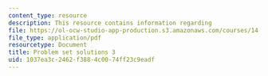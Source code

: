 ```yaml
---
content_type: resource
description: This resource contains information regarding
file: https://ol-ocw-studio-app-production.s3.amazonaws.com/courses/14-471-public-economics-i-fall-2012/1037ea3c2462f3884c0074ff23c9eadf_MIT14_471F12_pset3_sol.pdf
file_type: application/pdf
resourcetype: Document
title: Problem set solutions 3
uid: 1037ea3c-2462-f388-4c00-74ff23c9eadf
---
```


